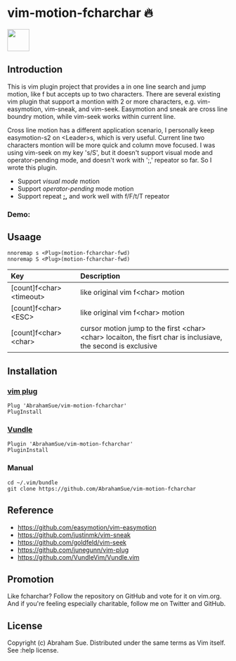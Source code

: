 vim-motion-fcharchar :fire:
====================

<img src="https://raw.githubusercontent.com/AbrahamSue/vim-motion-fcharchar/master/profile.png" width=50 height=50>

## Introduction
  This is vim plugin project that provides a in one line search and jump motion, like f but accepts up to two characters. There are several existing vim plugin that support a montion with 2 or more characters, e.g. vim-easymotion, vim-sneak, and vim-seek. Easymotion and sneak are cross line boundry motion, while vim-seek works within current line. 

  Cross line motion has a different application scenario, I personally keep easymotion-s2 on \<Leader\>s, which is very useful. Current line two characters montion will be more quick and column move focused. I was using vim-seek on my key 's/S', but it doesn't support visual mode and operator-pending mode, and doesn't work with ';,' repeator so far. So I wrote this plugin.

  * Support *visual mode* motion
  * Support *operator-pending* mode motion
  * Support repeat **;,** and work well with f/F/t/T repeator

###  Demo:
   

## Usaage
```
nnoremap s <Plug>(motion-fcharchar-fwd)
nnoremap S <Plug>(motion-fcharchar-fwd)
```


| Key                     | Description                      |
| :---                    | :---                             |
| [count]f\<char\>\<timeout\> | like original vim f\<char\> motion |
| [count]f\<char\>\<ESC\>     | like original vim f\<char\> motion |
| [count]f\<char\>\<char\>    | cursor motion jump to the first \<char\>\<char\> locaiton, the fisrt char is inclusiave, the second is exclusive |

## Installation

### [vim plug](https://github.com/junegunn/vim-plug)
```
Plug 'AbrahamSue/vim-motion-fcharchar'
PlugInstall
```


### [Vundle](https://github.com/VundleVim/Vundle.vim)
```
Plugin 'AbrahamSue/vim-motion-fcharchar'
PluginInstall
```

### Manual
```
cd ~/.vim/bundle
git clone https://github.com/AbrahamSue/vim-motion-fcharchar
```

## Reference

* https://github.com/easymotion/vim-easymotion
* https://github.com/justinmk/vim-sneak
* https://github.com/goldfeld/vim-seek
* https://github.com/junegunn/vim-plug
* https://github.com/VundleVim/Vundle.vim

## Promotion

Like fcharchar? Follow the repository on GitHub and vote for it on vim.org. And if you're feeling especially charitable, follow me on Twitter and GitHub.

## License

Copyright (c) Abraham Sue. Distributed under the same terms as Vim itself. See :help license.


